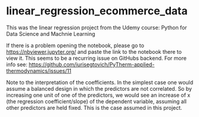 # linear_regression_ecommerce_data
This was the linear regression project from the Udemy course: Python for Data Science and Machnie Learning  

If there is a problem opening the notebook, please go to https://nbviewer.jupyter.org/ and paste the link to the notebook there to view it. This seems to be a recurring issue on GitHubs backend. For more info see: https://github.com/iurisegtovich/PyTherm-applied-thermodynamics/issues/11

Note to the interpretation of the coefficients. In the simplest case one would assume a balanced design in which the predictors are not correlated. So by increasing one unit of one of the predictors, we would see an increase of x (the regression coefficient/slope) of the dependent variable, assuming all other predictors are held fixed. This is the case assumed in this project. 

